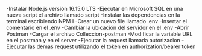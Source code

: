 -Instalar Node.js versión 16.15.0 LTS
-Ejecutar en Microsoft SQL en una nueva script el archivo llamado script
-Instalar las dependencias en la terminal escribiendo NPM I
-Crear un nuevo file llamado .env
-Insertar el comentario en el .env
-Cambiar la ubicación del servidor en el .env
-Abrir Postman
-Cargar el archivo Colleccion-postman
-Modificar la variable URL en el postman y en el server
-Ejecutar la request llamada autorizacion
-Ejecutar las demas request utilizando el token en authorization/bearer token
